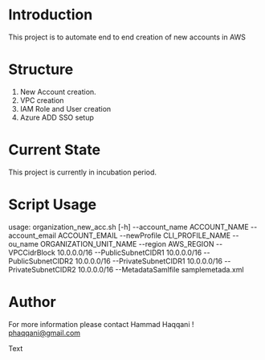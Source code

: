 # Introduction 
This project is to automate end to end creation of new accounts in AWS

# Structure

1.	New Account creation.
2.	VPC creation
3.	IAM Role and User creation
4.	Azure ADD SSO setup

# Current State
This project is currently in incubation period.


# Script Usage

usage: organization_new_acc.sh [-h] --account_name ACCOUNT_NAME
                                      --account_email ACCOUNT_EMAIL
                                      --newProfile CLI_PROFILE_NAME
                                      --ou_name ORGANIZATION_UNIT_NAME
                                      --region AWS_REGION
                                      --VPCCidrBlock 10.0.0.0/16
                                      --PublicSubnetCIDR1 10.0.0.0/16
                                      --PublicSubnetCIDR2 10.0.0.0/16
                                      --PrivateSubnetCIDR1 10.0.0.0/16
                                      --PrivateSubnetCIDR2 10.0.0.0/16
                                      --MetadataSamlfile samplemetada.xml

# Author

For more information please contact Hammad Haqqani !
phaqqani@gmail.com

Text


